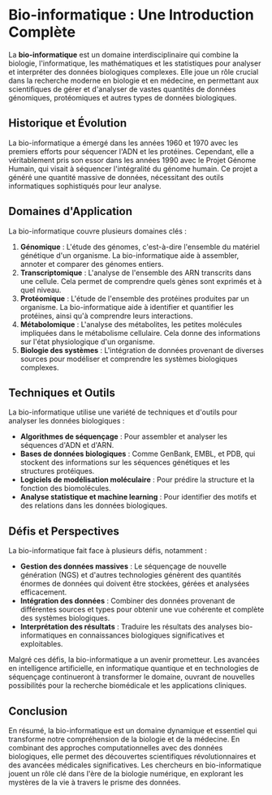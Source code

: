 # Bio-informatique : Une Introduction Complète

La **bio-informatique** est un domaine interdisciplinaire qui combine la biologie, l'informatique, les mathématiques et les statistiques pour analyser et interpréter des données biologiques complexes. Elle joue un rôle crucial dans la recherche moderne en biologie et en médecine, en permettant aux scientifiques de gérer et d'analyser de vastes quantités de données génomiques, protéomiques et autres types de données biologiques.

## Historique et Évolution

La bio-informatique a émergé dans les années 1960 et 1970 avec les premiers efforts pour séquencer l'ADN et les protéines. Cependant, elle a véritablement pris son essor dans les années 1990 avec le Projet Génome Humain, qui visait à séquencer l'intégralité du génome humain. Ce projet a généré une quantité massive de données, nécessitant des outils informatiques sophistiqués pour leur analyse.

## Domaines d'Application

La bio-informatique couvre plusieurs domaines clés :

1. **Génomique** : L'étude des génomes, c'est-à-dire l'ensemble du matériel génétique d'un organisme. La bio-informatique aide à assembler, annoter et comparer des génomes entiers.
2. **Transcriptomique** : L'analyse de l'ensemble des ARN transcrits dans une cellule. Cela permet de comprendre quels gènes sont exprimés et à quel niveau.
3. **Protéomique** : L'étude de l'ensemble des protéines produites par un organisme. La bio-informatique aide à identifier et quantifier les protéines, ainsi qu'à comprendre leurs interactions.
4. **Métabolomique** : L'analyse des métabolites, les petites molécules impliquées dans le métabolisme cellulaire. Cela donne des informations sur l'état physiologique d'un organisme.
5. **Biologie des systèmes** : L'intégration de données provenant de diverses sources pour modéliser et comprendre les systèmes biologiques complexes.

## Techniques et Outils

La bio-informatique utilise une variété de techniques et d'outils pour analyser les données biologiques :

- **Algorithmes de séquençage** : Pour assembler et analyser les séquences d'ADN et d'ARN.
- **Bases de données biologiques** : Comme GenBank, EMBL, et PDB, qui stockent des informations sur les séquences génétiques et les structures protéiques.
- **Logiciels de modélisation moléculaire** : Pour prédire la structure et la fonction des biomolécules.
- **Analyse statistique et machine learning** : Pour identifier des motifs et des relations dans les données biologiques.

## Défis et Perspectives

La bio-informatique fait face à plusieurs défis, notamment :

- **Gestion des données massives** : Le séquençage de nouvelle génération (NGS) et d'autres technologies génèrent des quantités énormes de données qui doivent être stockées, gérées et analysées efficacement.
- **Intégration des données** : Combiner des données provenant de différentes sources et types pour obtenir une vue cohérente et complète des systèmes biologiques.
- **Interprétation des résultats** : Traduire les résultats des analyses bio-informatiques en connaissances biologiques significatives et exploitables.

Malgré ces défis, la bio-informatique a un avenir prometteur. Les avancées en intelligence artificielle, en informatique quantique et en technologies de séquençage continueront à transformer le domaine, ouvrant de nouvelles possibilités pour la recherche biomédicale et les applications cliniques.

## Conclusion

En résumé, la bio-informatique est un domaine dynamique et essentiel qui transforme notre compréhension de la biologie et de la médecine. En combinant des approches computationnelles avec des données biologiques, elle permet des découvertes scientifiques révolutionnaires et des avancées médicales significatives. Les chercheurs en bio-informatique jouent un rôle clé dans l'ère de la biologie numérique, en explorant les mystères de la vie à travers le prisme des données.